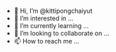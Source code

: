 - 👋 Hi, I’m @kittipongchaiyut
- 👀 I’m interested in ...
- 🌱 I’m currently learning ...
- 💞️ I’m looking to collaborate on ...
- 📫 How to reach me ...

<!---
kittipongchaiyut/kittipongchaiyut is a ✨ special ✨ repository because its `README.md` (this file) appears on your GitHub profile.
You can click the Preview link to take a look at your changes.
--->
